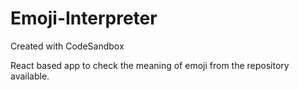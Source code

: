 # Emoji-Interpreter
Created with CodeSandbox

React based app to check the meaning of emoji from the repository available.

